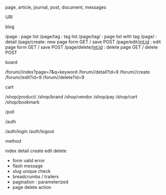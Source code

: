 page, article, journal, post, document, messages



URI

blog

/page : page list
/page/tag : tag list
/page/tag/<slug> : page list with tag
/page/<slug> : detail
/page/create: new page form GET / save POST
/page/edit/<int:id> : edit page form GET / save POST
/page/delete/<int:id> : delete page GET / delete POST

board

/forum/<name>/index?page=7&q=keyword
/forum/<name>/detail?id=9
/forum/<name>/create
/forum/<name>/edit?id=9
/forum/<name>/delete?id=9

cart

/shop/product/<slug>
/shop/brand
/shop/vendor
/shop/pay
/shop/cart
/shop/bookmark

/poll

/auth

/auth/login
/auth/logout


method

index
detail
create
edit
delete


- form valid error
- flash message
- slug unique check
- breadcrumbs / trailers
- pagination : parameterized
- page delete action